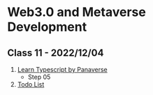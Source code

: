 # Web3.0 and Metaverse Development

## Class 11 - 2022/12/04

1. [Learn Typescript by Panaverse](https://github.com/panaverse/learn-typescript)
   - Step 05
2. [Todo List](https://github.com/hassan-ak/wmd-ts-todo-list)
